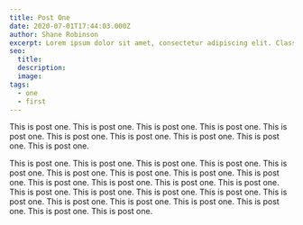 ```yaml
---
title: Post One
date: 2020-07-01T17:44:03.000Z
author: Shane Robinson
excerpt: Lorem ipsum dolor sit amet, consectetur adipiscing elit. Class aptent taciti sociosqu ad litora torquent per conubia nostra, per inceptos himenaeos.
seo: 
  title: 
  description: 
  image: 
tags:
  - one
  - first
---
```


This is post one. This is post one. This is post one. This is post one. This is post one. This is post one. This is post one. This is post one. This is post one. This is post one.

This is post one. This is post one. This is post one. This is post one. This is post one. This is post one. This is post one. This is post one. This is post one. This is post one. This is post one. This is post one. This is post one. This is post one. This is post one. This is post one. This is post one. This is post one. This is post one. This is post one. This is post one. This is post one. This is post one. This is post one.
